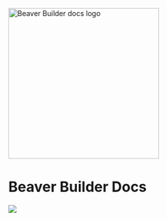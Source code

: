 <p>
  <a href="https://docs.wpbeaverbuilder.com/">
    <img src="https://repository-images.githubusercontent.com/279922355/e8815800-c6c1-11ea-9056-1a676254e620" alt="Beaver Builder docs logo" height="300">
  </a>
</p>

<h1>Beaver Builder Docs</h1>

<img src="https://img.shields.io/badge/PRs-Welcome-brightgreen">




